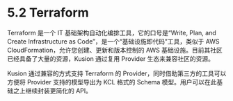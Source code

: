 # 5.2 Terraform

Terraform 是一个 IT 基础架构自动化编排工具，它的口号是“Write, Plan, and Create Infrastructure as Code”，是一个“基础设施即代码”工具，类似于 AWS CloudFormation，允许您创建、更新和版本控制的 AWS 基础设施。目前其社区已经具备了大量的资源，Kusion 通过复用 Provider 生态来兼容社区的资源。

Kusion 通过兼容的方式支持 Terraform 的 Provider，同时借助第三方的工具可以方便将 Provider 支持的模型导出为 KCL 格式的 Schema 模型。用户可以在此基础之上继续封装更简化的 API。
